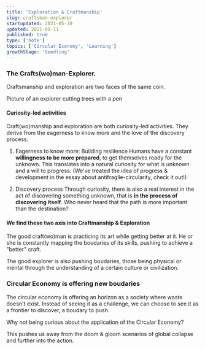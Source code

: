 ```yaml
---
title: 'Exploration & Craftmanship'
slug: craftsman-explorer
startupdated: 2021-05-30
updated: 2021-09-11
published: true
type: ['note']
topics: ['Circular Economy', 'Learning']
growthStage: 'Seedling'
---
```


### The Crafts(wo)man-Explorer. 

Craftsmanship and exploration are two faces of the same coin. 

Picture of an explorer cutting trees with a pen

#### Curiosity-led activities 
Craft(wo)manship and exploration are both curiosity-led activities. They derive from the eagerness to know more and the love of the discovery process. 

1. Eagerness to know more: Building resilience
	Humans have a constant **willingness to be more prepared**, to get themselves ready for the unknown. This translates into a natural curiosity for what is unknown and a will to progress. (We've treated the idea of progress & development in the essay about antifragile-circularity, check it out!)
	
2. Discovery process
	Through curiosity, there is also a real interest in the act of discovering something unknown, that is **in the process of discovering itself**. Who never heard that the path is more important than the destination? 
	
#### We find these two axis into Craftmanship & Exploration

The good craft(wo)man is practicing its art while getting better at it. He or she is constantly mapping the boudaries of its skills, pushing to achieve a "better" craft.

The good explorer is also pushing boudaries, those being physical or mental through the understanding of a certain culture or civilization. 

### Circular Economy is offering new boudaries 

The circular economy is offering an horizon as a society where waste doesn't exist. Instead of seeing it as a challenge, we can choose to see it as a frontier to discover, a boudary to push. 

Why not being curious about the application of the Circular Economy? 

This pushes us away from the doom & gloom scenarios of global collapse and further into the action. 

